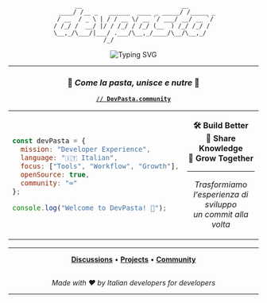 <div align="center">

```
       __                            __        
  ____/ /__ _   ______  ____ _ _____/ /_____ _
 / __  / _ \ | / / __ \/ __ `/ ___/ __/ __ `/
/ /_/ /  __/ |/ / /_/ / /_/ (__  ) /_/ /_/ / 
\__,_/\___/|___/ .___/\__,_/____/\__/\__,_/  
              /_/                            
```

<img src="https://readme-typing-svg.herokuapp.com?font=Fira+Code&size=24&duration=3000&pause=1000&color=F75C03&center=true&vCenter=true&width=600&lines=La+community+italiana+per+DX;Dove+il+codice+incontra+la+creativit%C3%A0;Developers+%7C+Tools+%7C+Experience" alt="Typing SVG" />

</div>

---

<div align="center">

### 🍝 *Come la pasta, unisce e nutre* 🍝

**[`// DevPasta.community`](https://github.com/devpasta)**

</div>

<table>
<tr>
<td width="50%">

```javascript
const devPasta = {
  mission: "Developer Experience",
  language: "🇮🇹 Italian",
  focus: ["Tools", "Workflow", "Growth"],
  openSource: true,
  community: "∞"
};

console.log("Welcome to DevPasta! 🚀");
```

</td>
<td width="50%">

<div align="center">

**🛠️ Build Better**  
**🤝 Share Knowledge**  
**🚀 Grow Together**

---

*Trasformiamo l'esperienza di sviluppo*  
*un commit alla volta*

</div>

</td>
</tr>
</table>

<div align="center">

---

**[Discussions](../../discussions)** • **[Projects](../../repositories)** • **[Community](../../people)**

<img src="https://github.com/devpasta/.github/blob/main/assets/wave.gif" width="100%" height="2"/>

*Made with ❤️ by Italian developers for developers*

---

</div>
